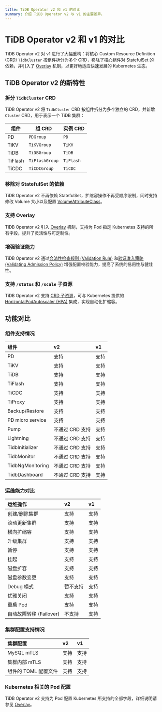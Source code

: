 ```yaml
---
title: TiDB Operator v2 和 v1 的对比
summary: 介绍 TiDB Operator v2 与 v1 的主要差异。
---
```


# TiDB Operator v2 和 v1 的对比

TiDB Operator v2 对 v1 进行了大幅重构：将核心 Custom Resource Definition (CRD) `TidbCluster` 按组件拆分为多个 CRD，移除了核心组件对 StatefulSet 的依赖，并引入了 [Overlay](overlay.md) 机制，以更好地适应快速发展的 Kubernetes 生态。

## TiDB Operator v2 的新特性

### 拆分 `TidbCluster` CRD

TiDB Operator v2 将 `TidbCluster` CRD 按组件拆分为多个独立的 CRD，并新增 `Cluster` CRD，用于表示一个 TiDB 集群：

| 组件 | 组 CRD | 实例 CRD |
|---------|--------|---------|
| PD | `PDGroup` | `PD` |
| TiKV | `TiKVGroup` | `TiKV` |
| TiDB | `TiDBGroup` | `TiDB` |
| TiFlash | `TiFlashGroup` | `TiFlash` |
| TiCDC | `TiCDCGroup` | `TiCDC` |

### 移除对 StatefulSet 的依赖

TiDB Operator v2 不再依赖 StatefulSet，扩缩容操作不再受顺序限制，同时支持修改 Volume 大小以及配置 [VolumeAttributeClass](https://kubernetes.io/zh-cn/docs/concepts/storage/volume-attributes-classes/)。

### 支持 Overlay

TiDB Operator v2 引入 [Overlay](overlay.md) 机制，支持为 Pod 指定 Kubernetes 支持的所有字段，提升了灵活性与可定制性。

### 增强验证能力

TiDB Operator v2 通过[合法性检查规则 (Validation Rule)](https://kubernetes.io/zh-cn/docs/tasks/extend-kubernetes/custom-resources/custom-resource-definitions/#validation-rules) 和[验证准入策略 (Validating Admission Policy)](https://kubernetes.io/zh-cn/docs/reference/access-authn-authz/validating-admission-policy/) 增强配置校验能力，提高了系统的易用性与健壮性。

### 支持 `/status` 和 `/scale` 子资源

TiDB Operator v2 支持 [CRD 子资源](https://kubernetes.io/zh-cn/docs/tasks/extend-kubernetes/custom-resources/custom-resource-definitions/#subresources)，可与 Kubernetes 提供的 [HorizontalPodAutoscaler (HPA)](https://kubernetes.io/zh-cn/docs/tasks/run-application/horizontal-pod-autoscale/) 集成，实现自动化扩缩容。

## 功能对比

### 组件支持情况

| 组件 | v2 | v1 |
|:---|:---| :---|
| PD | 支持 | 支持 |
| TiKV | 支持 | 支持 |
| TiDB | 支持 | 支持 |
| TiFlash | 支持 | 支持 |
| TiCDC | 支持 | 支持 |
| TiProxy | 支持 | 支持 |
| Backup/Restore | 支持 | 支持 |
| PD micro service | 支持 | 支持 |
| Pump| 不通过 CRD 支持 | 支持 |
| Lightning | 不通过 CRD 支持 | 支持 |
| TidbInitializer | 不通过 CRD 支持 | 支持 |
| TidbMonitor | 不通过 CRD 支持 | 支持 |
| TidbNgMonitoring | 不通过 CRD 支持| 支持 |
| TidbDashboard | 不通过 CRD 支持| 支持 |

### 运维能力对比

| 运维操作 | v2 | v1 |
|:---|:---| :---|
| 创建/删除集群 | 支持 | 支持 |
| 滚动更新集群 | 支持 | 支持 |
| 横向扩缩容 | 支持 | 支持 |
| 升级集群 | 支持 | 支持 |
| 暂停 | 支持 | 支持 |
| 挂起 | 支持 | 支持 |
| 磁盘扩容 | 支持 | 支持 |
| 磁盘参数变更 | 支持 | 支持 |
| Debug 模式 | 暂不支持 | 支持 |
| 优雅关闭 | 支持 | 支持 |
| 重启 Pod | 支持 | 支持 |
| 自动故障转移 (Failover) | 不支持 | 支持 |

### 集群配置支持情况

| 集群配置 | v2 | v1 |
|:---|:---| :---|
| MySQL mTLS | 支持 | 支持 |
| 集群内部 mTLS | 支持 | 支持 |
| 组件的 TOML 配置文件 | 支持 | 支持 |

### Kubernetes 相关的 Pod 配置

TiDB Operator v2 支持为 Pod 配置 Kubernetes 所支持的全部字段，详细说明请参见 [Overlay](overlay.md)。
